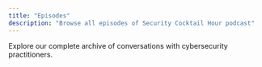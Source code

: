 ```yaml
---
title: "Episodes"
description: "Browse all episodes of Security Cocktail Hour podcast"
---
```


Explore our complete archive of conversations with cybersecurity practitioners.
